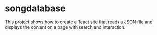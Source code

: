 # songdatabase

This project shows how to create a React  site that reads a JSON file and displays the content on a page with search and interaction.